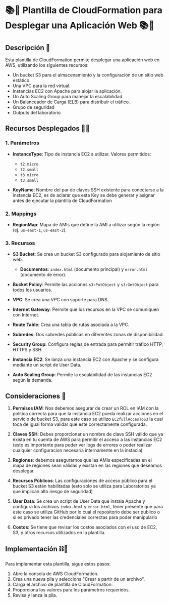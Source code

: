 # 📚📂 Plantilla de CloudFormation para Desplegar una Aplicación Web 📚📂

## Descripción 📃

Esta plantilla de CloudFormation permite desplegar una aplicación web en AWS, utilizando los siguientes recursos:

- Un bucket S3 para el almacenamiento y la configuración de un sitio web estático.
- Una VPC para la red virtual.
- Instancias EC2 con Apache para alojar la aplicación.
- Un Auto Scaling Group para manejar la escalabilidad.
- Un Balanceador de Carga (ELB) para distribuir el tráfico.
- Grupo de seguridad
- Outputs del laboratorio

## Recursos Desplegados 📝✅

### 1. Parámetros

- **InstanceType**: Tipo de instancia EC2 a utilizar. Valores permitidos:
  - `t2.micro`
  - `t2.small`
  - `t3.micro`
  - `t3.small`

- **KeyName**: Nombre del par de claves SSH existente para conectarse a la instancia EC2, es de aclarar que esta Key se debe generar y asignar antes de ejecutar la plantilla de CloudFormation

### 2. Mappings

- **RegionMap**: Mapa de AMIs que define la AMI a utilizar según la región (ej. `us-east-1`, `us-east-2`).

### 3. Recursos

- **S3 Bucket**: Se crea un bucket S3 configurado para alojamiento de sitio web.
  - **Documentos**: `index.html` (documento principal) y `error.html` (documento de error).
  
- **Bucket Policy**: Permite las acciones `s3:PutObject` y `s3:GetObject` para todos los usuarios.

- **VPC**: Se crea una VPC con soporte para DNS.

- **Internet Gateway**: Permite que los recursos en la VPC se comuniquen con Internet.

- **Route Table**: Crea una tabla de rutas asociada a la VPC.

- **Subredes**: Dos subredes públicas en diferentes zonas de disponibilidad.

- **Security Group**: Configura reglas de entrada para permitir tráfico HTTP, HTTPS y SSH.

- **Instancia EC2**: Se lanza una instancia EC2 con Apache y se configura mediante un script de User Data.

- **Auto Scaling Group**: Permite la escalabilidad de las instancias EC2 según la demanda.

## Consideraciones 👀

1. **Permisos IAM**: Nos debemos asegurar de crear un ROL en IAM con la politica correcta para que la instancia EC2 pueda realizar acciones en el servicio de bucket S3, para este caso se utilizo `EC2fullAccesToS3` la cual toca de igual forma validar que este correctamente configurada.

2. **Claves SSH**: Debes proporcionar un nombre de clave SSH válido que ya exista en tu cuenta de AWS para permitir el acceso a las instancias EC2 (esto es importante para poder ver logs de errores o poder realizar cualquier configuracion necesaria internamente en la instacia)

3. **Regiones**: debemos asegurarnos que las AMIs especificadas en el mapa de regiones sean válidas y existan en las regiones que deseamos desplegar.

4. **Recursos Públicos**: Las configuraciones de acceso público para el bucket S3 están habilitadas (esto solo se utiliza para Laboratorios ya que implican alto riesgo de seguridad)

5. **User Data**: Se crea un script de User Data que instala Apache y configura los archivos `index.html` y `error.html`, tener presente que para este caso se utiliza GitHub por lo cual el repositorio debe ser publico o si es privado tener las credenciales correctas para poder manipularlo 

6. **Costos**: Se tiene que revisar los costos asociados con el uso de EC2, S3, y otros recursos utilizados en la plantilla.

## Implementación ⛓️🦾

Para implementar esta plantilla, sigue estos pasos:

1. Abre la consola de AWS CloudFormation.
2. Crea una nueva pila y selecciona "Crear a partir de un archivo".
3. Carga el archivo de plantilla de CloudFormation.
4. Proporciona los valores para los parámetros requeridos.
5. Revisa y lanza la pila.
